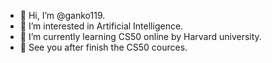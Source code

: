 - 👋 Hi, I’m @ganko119.
- 👀 I’m interested in Artificial Intelligence.
- 🌱 I’m currently learning CS50 online by Harvard university.
- 💞️ See you after finish the CS50 cources.


<!---
ganko119/ganko119 is a ✨ special ✨ repository because its `README.md` (this file) appears on your GitHub profile.
You can click the Preview link to take a look at your changes.
--->
